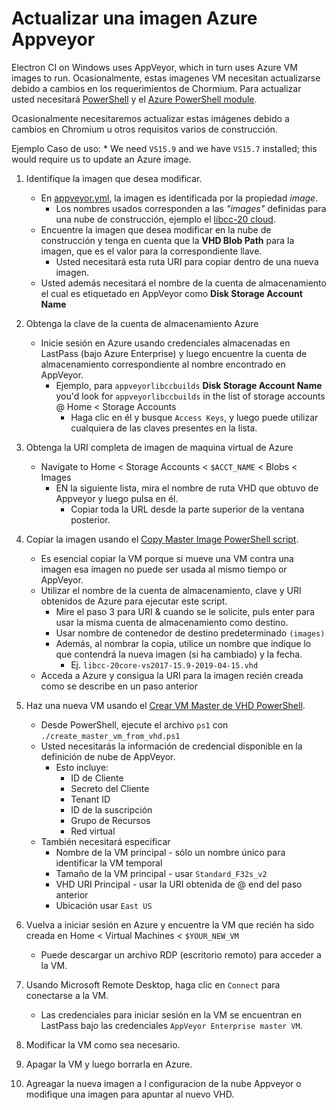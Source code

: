 # Actualizar una imagen Azure Appveyor

Electron CI on Windows uses AppVeyor, which in turn uses Azure VM images to run.  Ocasionalmente, estas imagenes VM necesitan actualizarse debido a cambios en los requerimientos de Chormium.  Para actualizar usted necesitará [PowerShell](https://docs.microsoft.com/en-us/powershell/scripting/install/installing-powershell?view=powershell-6) y el [Azure PowerShell module](https://docs.microsoft.com/en-us/powershell/azure/install-az-ps?view=azps-1.8.0&viewFallbackFrom=azurermps-6.13.0).

Ocasionalmente necesitaremos actualizar estas imágenes debido a cambios en Chromium u otros requisitos varios de construcción.

Ejemplo Caso de uso:
    * We need `VS15.9` and we have `VS15.7` installed; this would require us to update an Azure image.

1. Identifique la imagen que desea modificar.
    * En [appveyor.yml](https://github.com/electron/electron/blob/master/appveyor.yml), la imagen es identificada por la propiedad *image*.
        * Los nombres usados corresponden a las *"images"* definidas para una nube de construcción, ejemplo el [libcc-20 cloud](https://windows-ci.electronjs.org/build-clouds/8).
    * Encuentre la imagen que desea modificar en la nube de construcción y tenga en cuenta que la **VHD Blob Path** para la imagen, que es el valor para la correspondiente llave.
        * Usted necesitará esta ruta URI para copiar dentro de una nueva imagen.
    * Usted además necesitará el nombre de la cuenta de almacenamiento el cual es etiquetado en AppVeyor como **Disk Storage Account Name**

2. Obtenga la clave de la cuenta de almacenamiento Azure
    * Inicie sesión en Azure usando credenciales almacenadas en LastPass (bajo Azure Enterprise) y luego encuentre la cuenta de almacenamiento correspondiente al nombre encontrado en AppVeyor.
        * Ejemplo, para `appveyorlibccbuilds` **Disk Storage Account Name** you'd look for `appveyorlibccbuilds` in the list of storage accounts @ Home < Storage Accounts
            * Haga clic en él y busque `Access Keys`, y luego puede utilizar cualquiera de las claves presentes en la lista.

3. Obtenga la URI completa de imagen de maquina virtual de Azure
    * Navigate to Home < Storage Accounts < `$ACCT_NAME` < Blobs < Images
        * EN la siguiente lista, mira el nombre de ruta VHD que obtuvo de Appveyor y luego pulsa en él.
            * Copiar toda la URL desde la parte superior de la ventana posterior.

4. Copiar la imagen usando el [Copy Master Image PowerShell script](https://github.com/appveyor/ci/blob/master/scripts/enterprise/copy-master-image-azure.ps1).
    * Es esencial copiar la VM porque si mueve una VM contra una imagen esa imagen no puede ser usada al mismo tiempo or AppVeyor.
    * Utilizar el nombre de la cuenta de almacenamiento, clave y URI obtenidos de Azure para ejecutar este script.
        * Mire el paso 3 para URI & cuando se le solicite, puls enter para usar la misma cuenta de almacenamiento como destino.
        * Usar nombre de contenedor de destino predeterminado `(images)`
        * Además, al nombrar la copia, utilice un nombre que indique lo que contendrá la nueva imagen (si ha cambiado) y la fecha.
            * Ej. `libcc-20core-vs2017-15.9-2019-04-15.vhd`
    * Acceda a Azure y consigua la URI para la imagen recién creada como se describe en un paso anterior

5. Haz una nueva VM usando el [Crear VM Master de VHD PowerShell](https://github.com/appveyor/ci/blob/master/scripts/enterprise/create_master_vm_from_vhd.ps1).
    * Desde PowerShell, ejecute el archivo `ps1` con `./create_master_vm_from_vhd.ps1`
    * Usted necesitarás la información de credencial disponible en la definición de nube de AppVeyor.
        * Esto incluye:
            * ID de Cliente
            * Secreto del Cliente
            * Tenant ID
            * ID de la suscripción
            * Grupo de Recursos
            * Red virtual
    * También necesitará especificar
        * Nombre de la VM principal - sólo un nombre único para identificar la VM temporal
        * Tamaño de la VM principal - usar `Standard_F32s_v2`
        * VHD URI Principal - usar la URI obtenida de @ end del paso anterior
        * Ubicación usar `East US`

6. Vuelva a iniciar sesión en Azure y encuentre la VM que recién ha sido creada en Home < Virtual Machines < `$YOUR_NEW_VM`
    * Puede descargar un archivo RDP (escritorio remoto) para acceder a la VM.

7. Usando Microsoft Remote Desktop, haga clic en `Connect` para conectarse a la VM.
    * Las credenciales para iniciar sesión en la VM se encuentran en LastPass bajo las credenciales `AppVeyor Enterprise master VM`.

8. Modificar la VM como sea necesario.

9. Apagar la VM y luego borrarla en Azure.

10. Agreagar la nueva imagen a l configuracion de la nube Appveyor o modifique una imagen para apuntar al nuevo VHD.
